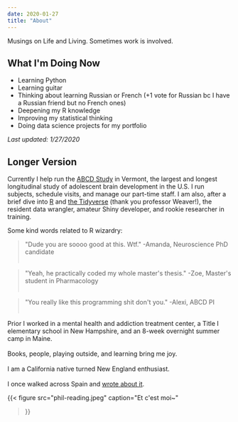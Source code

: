 ```yaml
---
date: 2020-01-27
title: "About"
---
```


Musings on Life and Living. Sometimes work is involved.

## What I'm Doing Now

* Learning Python
* Learning guitar
* Thinking about learning Russian or French (+1 vote for Russian bc I have a Russian friend but no French ones)
* Deepening my R knowledge
* Improving my statistical thinking
* Doing data science projects for my portfolio

_Last updated: 1/27/2020_
## Longer Version

Currently I help run the [ABCD Study](https://abcdstudy.org) in Vermont, the largest and longest longitudinal study of adolescent brain development in the U.S. I run subjects, schedule visits, and manage our part-time staff. I am also, after a brief dive into [R](https://www.r-project.org/) and [the Tidyverse](https://www.tidyverse.org/packages/) (thank you professor Weaver!), the resident data wrangler, amateur Shiny developer, and rookie researcher in training. 

Some kind words related to R wizardry:

> "Dude you are soooo good at this. Wtf." -Amanda, Neuroscience PhD candidate <br><br>

> "Yeah, he practically coded my whole master's thesis." -Zoe, Master's student in Pharmacology<br><br>

> "You really like this programming shit don't you." -Alexi, ABCD PI<br><br>

Prior I worked in a mental health and addiction treatment center, a Title I elementary school in New Hampshire, and an 8-week overnight summer camp in Maine.
<br><br>
Books, people, playing outside, and learning bring me joy.
<br><br>
I am a California native turned New England enthusiast.
<br><br>
I once walked across Spain and [wrote about it](https://philintheblank.me/tags/camino-de-santiago/).

{{< figure src="phil-reading.jpeg" caption="Et c'est moi~" 
>}}